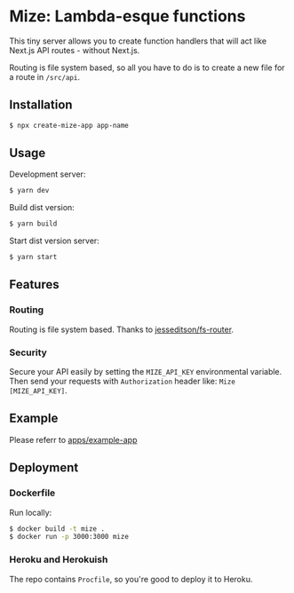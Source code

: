 # Mize: Lambda-esque functions

This tiny server allows you to create function handlers that will act like Next.js API routes - without Next.js.

Routing is file system based, so all you have to do is to create a new file for a route in `/src/api`.

## Installation

```sh
$ npx create-mize-app app-name
```

## Usage

Development server:

```sh
$ yarn dev
```

Build dist version:

```sh
$ yarn build
```

Start dist version server:

```sh
$ yarn start
```

## Features

### Routing

Routing is file system based. Thanks to [jesseditson/fs-router](https://github.com/jesseditson/fs-router#usage).

### Security

Secure your API easily by setting the `MIZE_API_KEY` environmental variable.
Then send your requests with `Authorization` header like: `Mize [MIZE_API_KEY]`.

## Example

Please referr to [apps/example-app](https://github.com/mvr-studio/mize/tree/main/apps/example-app)

## Deployment

### Dockerfile

Run locally:

```sh
$ docker build -t mize .
$ docker run -p 3000:3000 mize
```

### Heroku and Herokuish

The repo contains `Procfile`, so you're good to deploy it to Heroku.
